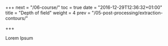 +++
next = "/06-course/"
toc = true
date = "2016-12-29T12:36:32+01:00"
title = "Depth of field"
weight = 4
prev = "/05-post-processing/extraction-contours/"

+++

Lorem Ipsum
